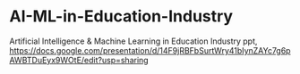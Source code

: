 # AI-ML-in-Education-Industry
Artificial Intelligence &amp; Machine Learning in Education Industry ppt,  https://docs.google.com/presentation/d/14F9jRBFbSurtWry41bIynZAYc7g6pAWBTDuEyx9WOtE/edit?usp=sharing
